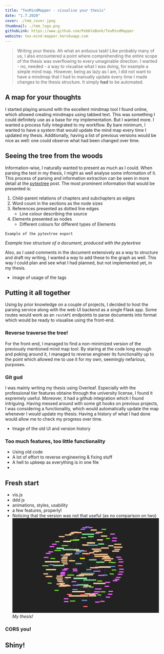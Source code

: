 ```yaml
---
title: "TexMindMapper - visualise your thesis"
date: "1.7.2020"
cover: ./tmm_cover.jpeg
thumbnail: ./tmm_logo.png
githubLink: https://www.github.com/PebbleBonk/TexMindMapper
website: tex-mind-mapper.herokuapp.com
---
```


>Writing your thesis. Ah what an arduous task! Like probably many of us, I also encountered a point where comprehending the entire scope of the thesis was overflowing to every umaginable direction. I wanted - no, needed - a way to visualise what I was doing, for example a simple mind map. However, being as lazy as I am, I did not want to have a mindmap that I had to manually update every time I made changes to the thesis structure. It simply **had** to be automated.



## A map for your thoughts
I started playing around with the excellent mindmap tool I found online, which allowed creating mindmaps using tabbed text. This was something I could definitely use as a base for my implementation. But I wanted more. I wanted a process fully integrated to my workflow. By bare minimum, I wanted to have a system that would update the mind map every time I updated my thesis. Additionally, having a list of previous versions would be nice as well: one could observe what had been changed over time.



## Seeing the tree from the woods
Information-wise, I naturally wanted to present as much as I could. When parsing the text in my thesis, I might as well analyse some information of it. This process of parsing and information extraction can be seen in more detail at the [pytextree](/projects/pytextree) post. The most prominent information that would be presented is:

  1. Child-parent relations of chapters and subchapters as edges
  2. Word count in the sections as the node sizes
  3. References presented as dotted line edges
     - Line colour describing the source
  4. Elements presented as nodes
  	 - Different colours for different types of Elements

```
Example of the pytextree export
```
*Example tree structure of a document, produced with the pytextree*

Also, as I used comments in the document extensively as a way to structure and draft my writing, I wanted a way to add these to the graph as well. This way I could plan and see what I had planned, but not implemented yet, in my thesis.

- image of usage of the tags



## Putting it all together
Using by prior knowledge on a couple of projects, I decided to host the parsing service along with the web UI backend as a single Flask app. Some routes would work as an `restAPI` endpoints to parse documents into format which would be ready to visualise using the front-end. 

### Reverse traverse the tree!
For the front-end, I managed to find a non-minimized version of the previously mentioned mind map tool. By staring at the code long enough and poking around it, I managed to reverse engineer its functionality up to the point which allowed me to use it for my own, seemingly nefarious, purposes.



### Git gud
I was mainly writing my thesis using Overleaf. Especially with the professional tier features obtaine through the university license, I found it expremely useful. Moreover, it had a github integration which I found intriguing. Having messed around with some git hooks on previous projects, I was considering a functionality, which would automatically update the map whenever I would update my thesis: Having a history of what I had done would allow me to check my progress over time.

- Image of the old UI and version history



### Too much features, too little functionality
- Using old code
- A lot of effort to reverse engineering & fixing stuff
- A hell to upkeep as everything is in one file
- 

## Fresh start
- vis.js
- ddd js
- animations, styles, usability
- a few features, properly!
- Noticing that the version was not that useful (as no comparison on two)
![My thesis!](./tmm.png)  
*My thesis!*


### CORS you!


## Shiny!
